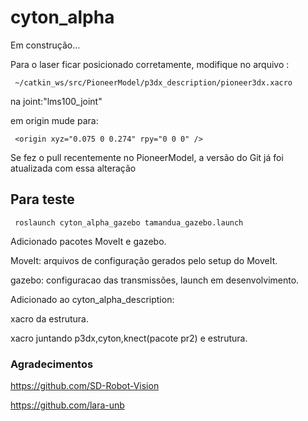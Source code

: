 # cyton_alpha

Em construção...

Para o laser ficar posicionado corretamente, modifique no arquivo :

     ~/catkin_ws/src/PioneerModel/p3dx_description/pioneer3dx.xacro

na joint:"lms100_joint"

em origin mude para:

     <origin xyz="0.075 0 0.274" rpy="0 0 0" />

Se fez o pull recentemente no PioneerModel, a versão do Git já foi atualizada com essa alteração
	
## Para teste
     roslaunch cyton_alpha_gazebo tamandua_gazebo.launch

Adicionado pacotes MoveIt e gazebo.

   MoveIt: arquivos de configuração gerados pelo setup do MoveIt.
   
   gazebo: configuracao das transmissões, launch em desenvolvimento.

Adicionado ao cyton_alpha_description:

   xacro da estrutura.
   
   xacro juntando p3dx,cyton,knect(pacote pr2) e estrutura.

### Agradecimentos

https://github.com/SD-Robot-Vision

https://github.com/lara-unb


